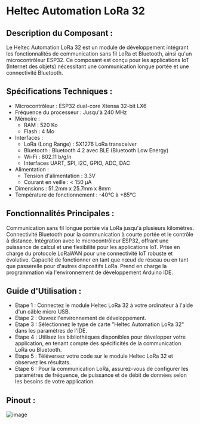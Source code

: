 # Heltec Automation LoRa 32


## Description du Composant :
Le Heltec Automation LoRa 32 est un module de développement intégrant les fonctionnalités de communication sans fil LoRa et Bluetooth, ainsi qu'un microcontrôleur ESP32. Ce composant est conçu pour les applications IoT (Internet des objets) nécessitant une communication longue portée et une connectivité Bluetooth.

## Spécifications Techniques :

- Microcontrôleur : ESP32 dual-core Xtensa 32-bit LX6
- Fréquence du processeur : Jusqu'à 240 MHz
- Mémoire :
  - RAM : 520 Ko 
  - Flash : 4 Mo
- Interfaces :
  - LoRa (Long Range) : SX1276 LoRa transceiver
  - Bluetooth : Bluetooth 4.2 avec BLE (Bluetooth Low Energy)
  - Wi-Fi : 802.11 b/g/n
  - Interfaces UART, SPI, I2C, GPIO, ADC, DAC
- Alimentation :
  - Tension d'alimentation : 3.3V
  - Courant en veille : < 150 µA
- Dimensions : 51.2mm x 25.7mm x 8mm
- Température de fonctionnement : -40°C à +85°C

## Fonctionnalités Principales :

Communication sans fil longue portée via LoRa jusqu'à plusieurs kilomètres.
Connectivité Bluetooth pour la communication à courte portée et le contrôle à distance.
Intégration avec le microcontrôleur ESP32, offrant une puissance de calcul et une flexibilité pour les applications IoT.
Prise en charge du protocole LoRaWAN pour une connectivité IoT robuste et évolutive.
Capacité de fonctionner en tant que nœud de réseau ou en tant que passerelle pour d'autres dispositifs LoRa.
Prend en charge la programmation via l'environnement de développement Arduino IDE.

## Guide d'Utilisation :

- Étape 1 : Connectez le module Heltec LoRa 32 à votre ordinateur à l'aide d'un câble micro USB. 
- Étape 2 : Ouvrez l'environnement de développement.
- Étape 3 : Sélectionnez le type de carte "Heltec Automation LoRa 32" dans les paramètres de l'IDE.
- Étape 4 : Utilisez les bibliothèques disponibles pour développer votre application, en tenant compte des spécificités de la communication LoRa ou Bluetooth.
- Étape 5 : Téléversez votre code sur le module Heltec LoRa 32 et observez les résultats.
- Étape 6 : Pour la communication LoRa, assurez-vous de configurer les paramètres de fréquence, de puissance et de débit de données selon les besoins de votre application.

## Pinout :

![image](https://community.hiveeyes.org/uploads/default/eda042713108809e3511e822a1aa4e582ee70ebc)
